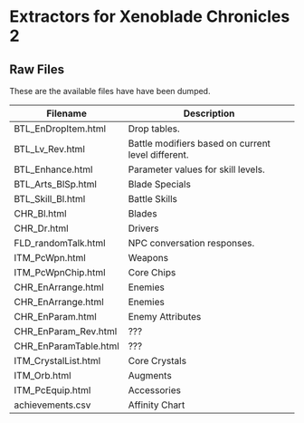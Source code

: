 # Extractors for Xenoblade Chronicles 2

## Raw Files

These are the available files have have been dumped.

<table>
<thead>
<tr>
    <th>Filename</th>
    <th>Description</th>
</tr>
</thead>
<tbody>
<tr>
    <td>BTL_EnDropItem.html</td>
    <td>Drop tables.</td>
</tr>
<tr>
    <td>BTL_Lv_Rev.html</td>
    <td>Battle modifiers based on current level different.</td>
</tr>
<tr>
    <td>BTL_Enhance.html</td>
    <td>Parameter values for skill levels.</td>
</tr>
<tr>
    <td>BTL_Arts_BlSp.html</td>
    <td>Blade Specials</td>
</tr>
<tr>
    <td>BTL_Skill_Bl.html</td>
    <td>Battle Skills</td>
</tr>
<tr>
    <td>CHR_Bl.html</td>
    <td>Blades</td>
</tr>
<tr>
    <td>CHR_Dr.html</td>
    <td>Drivers</td>
</tr>
<tr>
    <td>FLD_randomTalk.html</td>
    <td>NPC conversation responses.</td>
</tr>
<tr>
    <td>ITM_PcWpn.html</td>
    <td>Weapons</td>
</tr>
<tr>
    <td>ITM_PcWpnChip.html</td>
    <td>Core Chips</td>
</tr>
<tr>
    <td>CHR_EnArrange.html</td>
    <td>Enemies</td>
</tr>
<tr>
    <td>CHR_EnArrange.html</td>
    <td>Enemies</td>
</tr>
<tr>
    <td>CHR_EnParam.html</td>
    <td>Enemy Attributes</td>
</tr>
<tr>
    <td>CHR_EnParam_Rev.html</td>
    <td>???</td>
</tr>
<tr>
    <td>CHR_EnParamTable.html</td>
    <td>???</td>
</tr>
<tr>
    <td>ITM_CrystalList.html</td>
    <td>Core Crystals</td>
</tr>
<tr>
    <td>ITM_Orb.html</td>
    <td>Augments</td>
</tr>
<tr>
    <td>ITM_PcEquip.html</td>
    <td>Accessories</td>
</tr>
<tr>
    <td>achievements.csv</td>
    <td>Affinity Chart</td>
</tr>
</tbody>
</table>